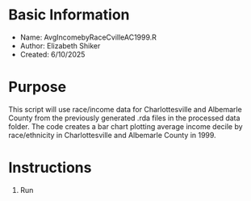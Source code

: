 # Basic Information

* Name: AvgIncomebyRaceCvilleAC1999.R
* Author: Elizabeth Shiker
* Created: 6/10/2025

# Purpose

This script will use race/income data for Charlottesville and Albemarle County from the previously generated .rda files in the processed data folder. The code creates a bar chart plotting average income decile by race/ethnicity in Charlottesville and Albemarle County in 1999.

# Instructions

1. Run